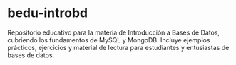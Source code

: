 # bedu-introbd
Repositorio educativo para la materia de Introducción a Bases de Datos, cubriendo los fundamentos de MySQL y MongoDB. Incluye ejemplos prácticos, ejercicios y material de lectura para estudiantes y entusiastas de bases de datos.
